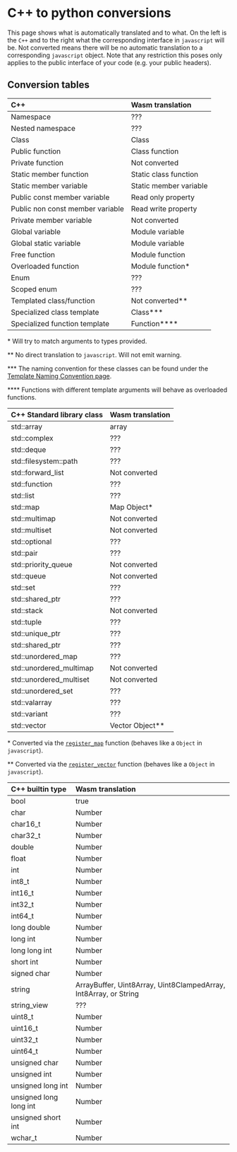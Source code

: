 # C++ to python conversions #

This page shows what is automatically translated and to what.
On the left is the `C++` and to the right what the corresponding interface in `javascript` will be.
Not converted means there will be no automatic translation to a corresponding `javascript` object.
Note that any restriction this poses only applies to the public interface of your code (e.g. your public headers).

## Conversion tables ##

| C++                                 | Wasm translation               |
|:----------------------------------- |:------------------------------ |
| Namespace                           | ???                            |
| Nested namespace                    | ???                            |
| Class                               | Class                          |
| Public function                     | Class function                 |
| Private function                    | Not converted                  |
| Static member function              | Static class function          |
| Static member variable              | Static member variable         |
| Public const member variable        | Read only property             |
| Public non const member variable    | Read write property            |
| Private member variable             | Not converted                  |
| Global variable                     | Module variable                |
| Global static variable              | Module variable                |
| Free function                       | Module function                |
| Overloaded function                 | Module function*               |
| Enum                                | ???                            |
| Scoped enum                         | ???                            |
| Templated class/function            | Not converted**                |
| Specialized class template          | Class***                       |
| Specialized function template       | Function****                   |

\* Will try to match arguments to types provided.

\*\* No direct translation to `javascript`. Will not emit warning.

\*\*\* The naming convention for these classes can be found under the [Template Naming Convention page](template_naming_convention.md).

\*\*\*\* Functions with different template arguments will behave as overloaded functions.

| C++ Standard library class      | Wasm translation                                                  |
|:------------------------------- |:----------------------------------------------------------------- |
| std::array                      | array                                                             |
| std::complex                    | ???                                                               |
| std::deque                      | ???                                                               |
| std::filesystem::path           | ???                                                               |
| std::forward\_list              | Not converted                                                     |
| std::function                   | ???                                                               |
| std::list                       | ???                                                               |
| std::map                        | Map Object*                                                       |
| std::multimap                   | Not converted                                                     |
| std::multiset                   | Not converted                                                     |
| std::optional                   | ???                                                               |
| std::pair                       | ???                                                               |
| std::priority\_queue            | Not converted                                                     |
| std::queue                      | Not converted                                                     |
| std::set                        | ???                                                               |
| std::shared_ptr                 | ???                                                               |
| std::stack                      | Not converted                                                     |
| std::tuple                      | ???                                                               |
| std::unique_ptr                 | ???                                                               |
| std::shared_ptr                 | ???                                                               |
| std::unordered\_map             | ???                                                               |
| std::unordered\_multimap        | Not converted                                                     |
| std::unordered\_multiset        | Not converted                                                     |
| std::unordered\_set             | ???                                                               |
| std::valarray                   | ???                                                               |
| std::variant                    | ???                                                               |
| std::vector                     | Vector Object**                                                   |

\* Converted via the [`register_map`](https://emscripten.org/docs/porting/connecting_cpp_and_javascript/embind.html#built-in-type-conversions) function (behaves like a `Object` in `javascript`).

\*\* Converted via the [`register_vector`](https://emscripten.org/docs/porting/connecting_cpp_and_javascript/embind.html#built-in-type-conversions) function (behaves like a `Object` in `javascript`).


| C++ builtin type           | Wasm translation                                                 |
|:-------------------------- |:---------------------------------------------------------------- |
| bool                       | true || false                                                    |
| char                       | Number                                                           |
| char16\_t                  | Number                                                           |
| char32\_t                  | Number                                                           |
| double                     | Number                                                           |
| float                      | Number                                                           |
| int                        | Number                                                           |
| int8_t                     | Number                                                           |
| int16_t                    | Number                                                           |
| int32_t                    | Number                                                           |
| int64_t                    | Number                                                           |
| long double                | Number                                                           |
| long int                   | Number                                                           |
| long long int              | Number                                                           |
| short int                  | Number                                                           |
| signed char                | Number                                                           |
| string                     | ArrayBuffer, Uint8Array, Uint8ClampedArray, Int8Array, or String |
| string\_view               | ???                                                              |
| uint8_t                    | Number                                                           |
| uint16_t                   | Number                                                           |
| uint32_t                   | Number                                                           |
| uint64_t                   | Number                                                           |
| unsigned char              | Number                                                           |
| unsigned int               | Number                                                           |
| unsigned long int          | Number                                                           |
| unsigned long long int     | Number                                                           |
| unsigned short int         | Number                                                           |
| wchar\_t                   | Number                                                           |

